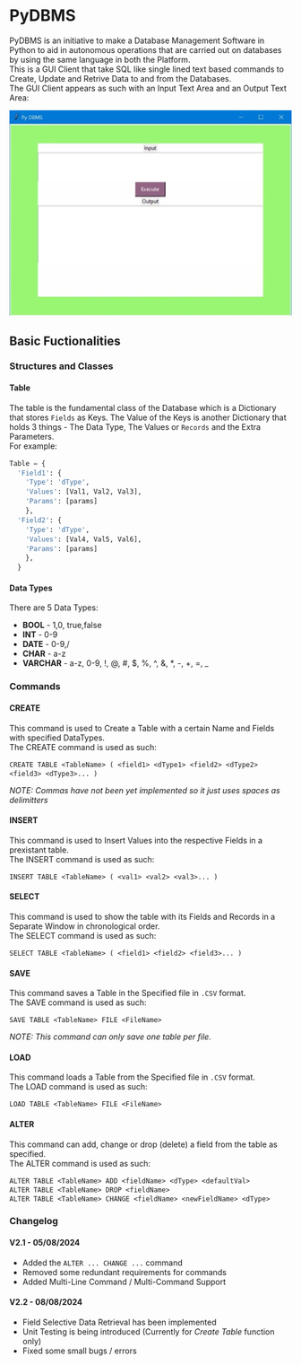# PyDBMS

PyDBMS is an initiative to make a Database Management Software in Python to aid in autonomous operations that are carried out on databases by using the same language in both the Platform.  
This is a GUI Client that take SQL like single lined text based commands to Create, Update and Retrive Data to and from the Databases.  
The GUI Client appears as such with an Input Text Area and an Output Text Area:  

![The GUI Client](/GUIClient.jpg "GUI Client")

## Basic Fuctionalities

### Structures and Classes

#### Table

The table is the fundamental class of the Database which is a Dictionary that stores `Fields` as Keys. The Value of the Keys is another Dictionary that
holds 3 things - The Data Type, The Values or `Records` and the Extra Parameters.  
For example:
``` python
Table = {
  'Field1': {
    'Type': 'dType', 
    'Values': [Val1, Val2, Val3], 
    'Params': [params]
    },
  'Field2': {
    'Type': 'dType', 
    'Values': [Val4, Val5, Val6], 
    'Params': [params]
    },
  }
```

#### Data Types

There are 5 Data Types:  
* **BOOL** - 1,0, true,false
* **INT** - 0-9
* **DATE** - 0-9,/
* **CHAR** - a-z
* **VARCHAR** - a-z, 0-9, !, @, #, $, %, ^, &, *, -, +, =, _  


### Commands

#### CREATE

This command is used to Create a Table with a certain Name and Fields with specified DataTypes.  
The CREATE command is used as such:  
```
CREATE TABLE <TableName> ( <field1> <dType1> <field2> <dType2> <field3> <dType3>... )
```
*NOTE: Commas have not been yet implemented so it just uses spaces as delimitters*

#### INSERT

This command is used to Insert Values into the respective Fields in a prexistant table.  
The INSERT command is used as such:  
```
INSERT TABLE <TableName> ( <val1> <val2> <val3>... )
```

#### SELECT

This command is used to show the table with its Fields and Records in a Separate Window in chronological order.  
The SELECT command is used as such:  
```
SELECT TABLE <TableName> ( <field1> <field2> <field3>... )
```

#### SAVE

This command saves a Table in the Specified file in `.CSV` format.  
The SAVE command is used as such:  
```
SAVE TABLE <TableName> FILE <FileName>
```
*NOTE: This command can only save one table per file.*

#### LOAD

This command loads a Table from the Specified file in `.CSV` format.  
The LOAD command is used as such:  
```
LOAD TABLE <TableName> FILE <FileName>
```

#### ALTER

This command can add, change or drop (delete) a field from the table as specified.  
The ALTER command is used as such: 
```
ALTER TABLE <TableName> ADD <fieldName> <dType> <defaultVal>
ALTER TABLE <TableName> DROP <fieldName>
ALTER TABLE <TableName> CHANGE <fieldName> <newFieldName> <dType>
```


### Changelog
#### V2.1 - 05/08/2024
+ Added the `ALTER ... CHANGE ...` command
+ Removed some redundant requirements for commands
+ Added Multi-Line Command / Multi-Command Support
#### V2.2 - 08/08/2024
+ Field Selective Data Retrieval has been implemented
+ Unit Testing is being introduced (Currently for *Create Table* function only)
+ Fixed some small bugs / errors
